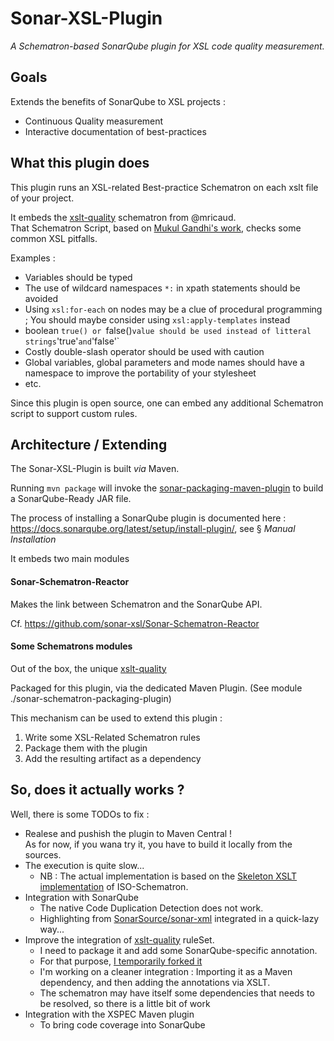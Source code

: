 # Sonar-XSL-Plugin

*A Schematron-based SonarQube plugin for XSL code quality measurement.*

## Goals

Extends the benefits of SonarQube to XSL projects :
* Continuous Quality measurement
* Interactive documentation of best-practices

## What this plugin does

This plugin runs an XSL-related Best-practice Schematron on each xslt file of your project.

It embeds the [xslt-quality](https://github.com/mricaud/xslt-quality) schematron from @mricaud.  
That Schematron Script, based on [Mukul Gandhi's work](http://gandhimukul.tripod.com/xslt/xslquality.html), checks some common XSL pitfalls.

Examples :

* Variables should be typed
* The use of wildcard namespaces `*:` in xpath statements should be avoided
* Using `xsl:for-each` on nodes may be a clue of procedural programming ;
You should maybe consider using `xsl:apply-templates` instead
* boolean `true() or `false()` value should be used instead of litteral strings `'true'` and `'false'`
* Costly double-slash operator should be used with caution
* Global variables, global parameters and mode names should have a namespace to improve the portability of your stylesheet
* etc.

Since this plugin is open source, one can embed any additional Schematron script to support custom rules.

## Architecture / Extending

The Sonar-XSL-Plugin is built *via* Maven.

Running `mvn package` will invoke  the [sonar-packaging-maven-plugin](https://github.com/SonarSource/sonar-packaging-maven-plugin) to build a SonarQube-Ready JAR file.

The process of installing a SonarQube plugin is documented here :  
<https://docs.sonarqube.org/latest/setup/install-plugin/>, see § *Manual Installation*

It embeds two main modules

#### Sonar-Schematron-Reactor

Makes the link between Schematron and the SonarQube API.

Cf. <https://github.com/sonar-xsl/Sonar-Schematron-Reactor>

#### Some Schematrons modules

Out of the box, the unique [xslt-quality](https://github.com/mricaud/xslt-quality)

Packaged for this plugin, via the dedicated Maven Plugin. (See module ./sonar-schematron-packaging-plugin)

This mechanism can be used to extend this plugin :

1. Write some XSL-Related Schematron rules
2. Package them with the plugin
3. Add the resulting artifact as a dependency

## So, does it actually works ?

Well, there is some TODOs to fix :

* Realese and pushish the plugin to Maven Central !  
  As for now, if you wana try it, you have to build it locally from the sources.
* The execution is quite slow...
  * NB : The actual implementation is based on the [Skeleton XSLT implementation](https://github.com/Schematron/schematron) of ISO-Schematron.
* Integration with SonarQube
  * The native Code Duplication Detection does not work.
  * Highlighting from [SonarSource/sonar-xml](https://github.com/SonarSource/sonar-xml) integrated in a quick-lazy way...
* Improve the integration of [xslt-quality](https://github.com/mricaud/xslt-quality) ruleSet.
  * I need to package it and add some SonarQube-specific annotation.
  * For that purpose, [I temporarily forked it](https://github.com/jimetevenard/xslt-quality)
  * I'm working on a cleaner integration : Importing it as a Maven dependency, and then adding the annotations via XSLT.
  * The schematron may have itself some dependencies that needs to be resolved, so there is a little bit of work
* Integration with the XSPEC Maven plugin
  * To bring code coverage into SonarQube

